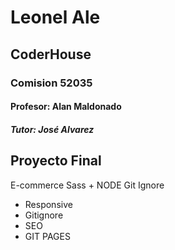 # Leonel Ale

## CoderHouse
### Comision  52035
#### Profesor: Alan Maldonado 
##### Tutor: José Alvarez

## Proyecto Final
E-commerce 
Sass + NODE
Git Ignore
+ Responsive 
+ Gitignore
+ SEO
+ GIT PAGES
